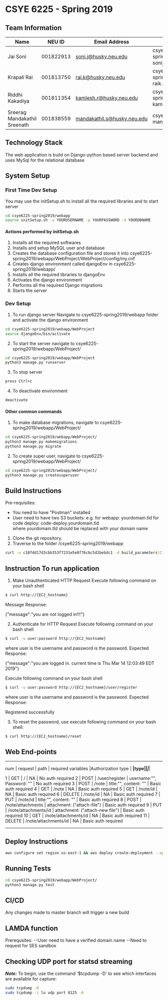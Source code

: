 # CSYE 6225 - Spring 2019

## Team Information

| Name | NEU ID | Email Address | Domain |
| --- | --- | --- | --- |
| Jai Soni| 001822913|soni.j@husky.neu.edu | csye6225-spring2019-sonij.me |
| Krapali Rai| 001813750 | rai.k@husky.neu.edu | csye6225-spring2019-raik.me. |
| Riddhi Kakadiya| 001811354 | kamlesh.r@husky.neu.edu | csye6225-spring2019-kamleshr.me |
| Sreerag Mandakathil Sreenath| 001838559| mandakathil.s@husky.neu.edu| csye6225-s19-mandakathils.me |


## Technology Stack
The web application is build on Django-python based server backend and uses MySql for the relational database

## System Setup

### First Time Dev Setup
You may use the initSetup.sh to install all the required libraries and to start server

```bash
cd csye6225-spring2019/webapp
source initSetup.sh -u YOURUSERNAME -p YOURPASSWORD -d YOURDBNAME
```
#### Actions performed by initSetup.sh
1. Installs all the required softwares
2. Installs and setup MySQL user and database
3. Creates the database configuration file and stores it into csye6225-spring2019/webapp/WebProject/WebProject/config/my.cnf
4. Creates django environment called djangoEnv in csye6225-spring2019/webapp/
5. Installs all the required libraries to djangoEnv
6. Activates the django environment
7. Performs all the required Django migrations
8. Starts the server

### Dev Setup
1. To run django server
Navigate to csye6225-spring2019/webapp folder and activate the django environment
```bash
cd csye6225-spring2019/webapp/WebProject
source djangoEnv/bin/activate
```
2. To start the server navigate to csye6225-spring2019/webapp/WebProject/

```bash
cd csye6225-spring2019/webapp/WebProject
python3 manage.py runserver
```

3. To stop server
```bash
press Ctrl+c
```

4. To deactivate environment
```bash
deactivate
```

#### Other common commands
1. To make database migrations, navigate to csye6225-spring2019/webapp/WebProject/

```bash
cd csye6225-spring2019/webapp/WebProject/
python3 manage.py makemigrations
python3 manage.py migrate
```

2. To create super user, navigate to csye6225-spring2019/webapp/WebProject/
```bash
cd csye6225-spring2019/webapp/WebProject/
python3 manage.py createsuperuser
```


## Build Instructions
Pre-requisites: 
- You need to have "Postman" installed
- User need to have two S3 buckets:
  e.g. for webapp: yourdomain.tld 
       for code deploy: code-deploy.yourdomain.tld  
  where yourdomain.tld should be replaced with your domain name

1. Clone the git repository.
2. Traverse to the folder /csye6225-spring2019/webapp

```bash
curl -u c18fdd17d3cbb353f7231e5e8f76cbc5d2bebdc1 -d build_parameters[CIRCLE_JOB]=build https://circleci.com/api/v1.1/project/github/sreeragsreenath/csye6225-spring2019/tree/assignment5
```


## Instruction To run application
1. Make Unauthenticated HTTP Request Execute following command on your bash shell

```bash
$ curl http://{EC2_hostname}
```
Message Response:

{"message":"you are not logged in!!!"}


2. Authenticate for HTTP Request Execute following command on your bash shell

```bash
$ curl -u user:password http://{EC2_hostname}
```

where user is the username and password is the password. Expected Response:

{"message":"you are logged in. current time is Thu Mar 14 12:03:49 EDT 2019"}

Execute following command on your bash shell

```bash
$ curl -u user:password http://{EC2_hostname}/user/register
```

where user is the username and password is the password. Expected Response:

Registered successfully

3. To reset the password, use execute following command on your bash shell:
```bash
$ curl http://{EC2_hostname}/reset
```

## Web End-points
__________________________________________________________________________________________________
num | request  | path                 | required variables 		            |Authorization type   |
____|____type__|______________________|_____________________________________|_____________________|

 1  |  GET     | /                    |           NA                        | No auth required
 2  |  POST    | /user/register       | username:"", Password: ""           | No auth required
 3  |  POST    | /note                | title:"", content: ""               | Basic auth required
 4  |  GET     | /note                | NA                                  | Basic auth required
 5  |  GET     | /note/id             | NA                                  | Basic auth required
 6  |  DELETE  | /note/id             | NA                                  | Basic auth required
 7  |  PUT     | /note/id             | title:"", content: ""               | Basic auth required
 8  |  POST    | /note/attachments    | attachment: ("attach-file")         | Basic auth required
 9  |  PUT     | /note/attachments/id | attachment: ("attach-new file")     | Basic auth required
 10 |  GET     | /note/attachments/id | NA                                  | Basic auth required
 11 | DELETE   | /note/attachments/id | NA                                  | Basic auth required
 ________________________________________________________________________________________________


## Deploy Instructions


```bash
aws configure set region us-east-1 && aws deploy create-deployment --application-name csye6225-webapp --deployment-config-name CodeDeployDefault.AllAtOnce --deployment-group-name csye6225-webapp-deployment --description "My demo deployment" --s3-location bucket=$S3_BUCKET,bundleType=zip,key=webapp.zip 
```

## Running Tests

```bash
cd csye6225-spring2019/webapp/WebProject/
python3 manage.py test
```

## CI/CD
Any changes made to master branch will trigger a new build


## LAMDA function 
Prerequsites: 
--User need to have a verified domain name
--Need to request for SES sandbox


## Checking UDP port for statsd streaming

_**Note:**_
To begin, use the command '$tcpdump -D' to see which interfaces are available for capture:
```bash
sudo tcpdump -D
sudo tcpdump -i lo udp port 8125 -A
```
